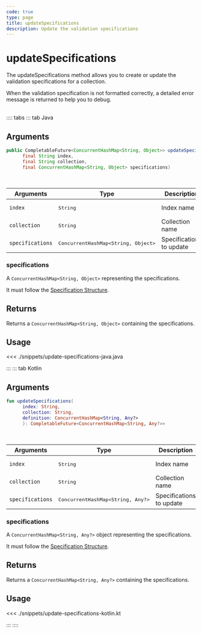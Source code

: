 ```yaml
---
code: true
type: page
title: updateSpecifications
description: Update the validation specifications
---
```


# updateSpecifications

The updateSpecifications method allows you to create or update the validation specifications for a collection.

When the validation specification is not formatted correctly, a detailed error message is returned to help you to debug.

<br/>
:::: tabs
::: tab Java

## Arguments

```java
public CompletableFuture<ConcurrentHashMap<String, Object>> updateSpecifications(
      final String index,
      final String collection,
      final ConcurrentHashMap<String, Object> specifications)
```

<br/>

| Arguments        | Type                                         | Description              |
| ---------------- | -------------------------------------------- | ------------------------ |
| `index`          | <pre>String</pre>                            | Index name               |
| `collection`     | <pre>String</pre>                            | Collection name          |
| `specifications` | <pre>ConcurrentHashMap<String, Object></pre> | Specifications to update |

### specifications

A `ConcurrentHashMap<String, Object>` representing the specifications.

It must follow the [Specification Structure](/core/2/guides/essentials/data-validation).

## Returns

Returns a `ConcurrentHashMap<String, Object>` containing the specifications.

## Usage

<<< ./snippets/update-specifications-java.java

:::
::: tab Kotlin

## Arguments

```kotlin
fun updateSpecifications(
      index: String,
      collection: String,
      definition: ConcurrentHashMap<String, Any?>
      ): CompletableFuture<ConcurrentHashMap<String, Any?>>
```

<br/>

| Arguments        | Type                                         | Description              |
| ---------------- | -------------------------------------------- | ------------------------ |
| `index`          | <pre>String</pre>                            | Index name               |
| `collection`     | <pre>String</pre>                            | Collection name          |
| `specifications` | <pre>ConcurrentHashMap<String, Any?></pre> | Specifications to update |

### specifications

A `ConcurrentHashMap<String, Any?>` object representing the specifications.

It must follow the [Specification Structure](/core/2/guides/essentials/data-validation).

## Returns

Returns a `ConcurrentHashMap<String, Any?>` containing the specifications.


## Usage

<<< ./snippets/update-specifications-kotlin.kt

:::
::::
